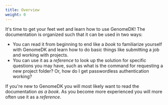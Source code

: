 ```yaml
---
title: Overview
weight: 0
---
```


It's time to get your feet wet and learn how to use GenomeDK! The
documentation is organized such that it can be used in two ways:

-   You can read it from beginning to end like a *book* to familiarize
    yourself with GenomeDK and learn how to do basic things like
    submitting a job and working with projects.
-   You can use it as a *reference* to look up the solution for specific
    questions you may have, such as what is the command for requesting a
    new project folder? Or, how do I get passwordless authentication
    working?

If you're new to GenomeDK you will most likely want to read the
documentation *as a book*. As you become more experienced you will more
often use it as a *reference*.
